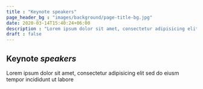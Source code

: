 ```yaml
---
title : "Keynote speakers"
page_header_bg : "images/background/page-title-bg.jpg"
date: 2020-03-14T15:40:24+06:00
description : "Lorem ipsum dolor sit amet, consectetur adipisicing elit. Maiores, velit."
draft : false
---
```


## Keynote _speakers_
Lorem ipsum dolor sit amet, consectetur adipisicing elit sed do eiusm tempor incididunt ut labore